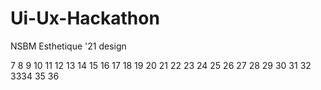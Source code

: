 # Ui-Ux-Hackathon
NSBM Esthetique '21 design 

7
8
9
10
11
12
13
14
15
16
17
18
19
20
21
22
23
24
25
26
27
28
29
30
31
32
3334
35
36




